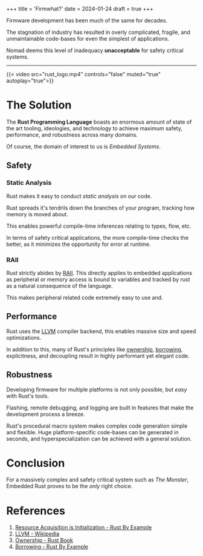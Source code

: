 +++
title = 'Firmwhat?'
date = 2024-01-24
draft = true
+++

<link rel="stylesheet" href="/css/style.css">

Firmware development has been much of the same for decades.

The stagnation of industry has resulted in overly complicated, fragile, and unmaintainable code-bases for even the simplest of applications.

Nomad deems this level of inadequacy **unacceptable** for safety critical systems.

---

{{< video src="rust_logo.mp4" controls="false" muted="true" autoplay="true">}}

# The Solution

The **Rust Programming Language** boasts an enormous amount of state of the art tooling, ideologies, and technology to achieve maximum safety, performance, and robustness across many domains.

Of course, the domain of interest to us is *Embedded Systems*.

## Safety
### Static Analysis

Rust makes it easy to conduct *static analysis* on our code.

Rust spreads it's tendrils down the branches of your program, tracking how memory is moved about.

This enables powerful compile-time inferences relating to types, flow, etc.

In terms of safety critical applications, the more compile-time checks the better, as it minimizes the opportunity for error at runtime.

### RAII

Rust strictly abides by [RAII][1]. This directly applies to embedded applications as peripheral or memory access is bound to variables and tracked by rust as a natural consequence of the language.

This makes peripheral related code extremely easy to use and.

## Performance

Rust uses the [LLVM][2] compiler backend, this enables massive size and speed optimizations.

In addition to this, many of Rust's principles like [ownership][4], [borrowing][3], explicitness, and decoupling result in highly performant yet elegant code.

## Robustness

Developing firmware for multiple platforms is not only possible, but *easy* with Rust's tools.

Flashing, remote debugging, and logging are built in features that make the development process a breeze.

Rust's procedural macro system makes complex code generation simple and flexible. Huge platform-specific code-bases can be generated in seconds, and hyperspecialization can be achieved with a general solution.

# Conclusion

For a massively complex and safety critical system such as *The Monster*, Embedded Rust proves to be the *only* right choice.

# References

1. [Resource Acquisition is Initialization - Rust By Example][1]
2. [LLVM - Wikipedia][2]
3. [Ownership - Rust Book][4]
4. [Borrowing - Rust By Example][3]

[1]: https://doc.rust-lang.org/rust-by-example/scope/raii.html
[2]: https://en.wikipedia.org/wiki/LLVM
[3]: https://doc.rust-lang.org/rust-by-example/scope/borrow.html
[4]: https://doc.rust-lang.org/book/ch04-01-what-is-ownership.html